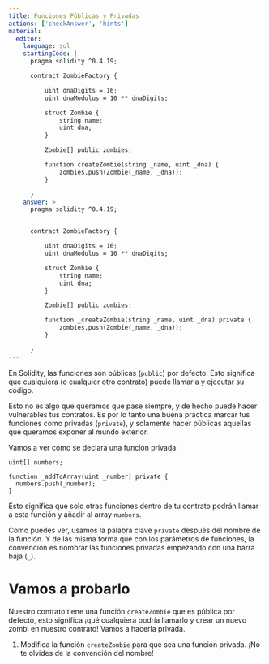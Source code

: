 ```yaml
---
title: Funciones Públicas y Privadas
actions: ['checkAnswer', 'hints']
material:
  editor:
    language: sol
    startingCode: |
      pragma solidity ^0.4.19;

      contract ZombieFactory {

          uint dnaDigits = 16;
          uint dnaModulus = 10 ** dnaDigits;

          struct Zombie {
              string name;
              uint dna;
          }

          Zombie[] public zombies;

          function createZombie(string _name, uint _dna) {
              zombies.push(Zombie(_name, _dna));
          }

      }
    answer: >
      pragma solidity ^0.4.19;


      contract ZombieFactory {

          uint dnaDigits = 16;
          uint dnaModulus = 10 ** dnaDigits;

          struct Zombie {
              string name;
              uint dna;
          }

          Zombie[] public zombies;

          function _createZombie(string _name, uint _dna) private {
              zombies.push(Zombie(_name, _dna));
          }

      }
---
```


En Solidity, las funciones son públicas (`public`) por defecto. Esto significa que cualquiera (o cualquier otro contrato) puede llamarla y ejecutar su código.

Esto no es algo que queramos que pase siempre, y de hecho puede hacer vulnerables tus contratos. Es por lo tanto una buena práctica marcar tus funciones como privadas (`private`), y solamente hacer públicas aquellas que queramos exponer al mundo exterior.

Vamos a ver como se declara una función privada:

```
uint[] numbers;

function _addToArray(uint _number) private {
  numbers.push(_number);
}
```

Esto significa que solo otras funciones dentro de tu contrato podrán llamar a esta función y añadir al array `numbers`.

Como puedes ver, usamos la palabra clave `private` después del nombre de la función. Y de las misma forma que con los parámetros de funciones, la convención es nombrar las funciones privadas empezando con una barra baja (`_`).

# Vamos a probarlo

Nuestro contrato tiene una función `createZombie` que es pública por defecto, esto significa ¡qué cualquiera podría llamarlo y crear un nuevo zombi en nuestro contrato! Vamos a hacerla privada.

1. Modifica la función `createZombie` para que sea una función privada. ¡No te olvides de la convención del nombre!
